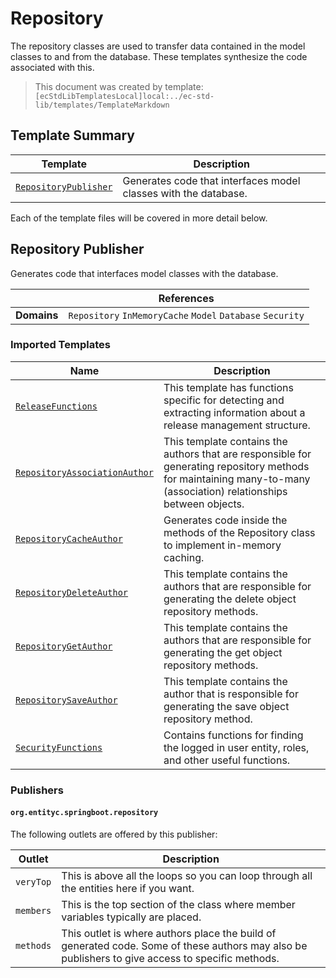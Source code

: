 [//]: # ( =====preserve===== start-Introduction ===== )
# Repository

The repository classes are used to transfer data contained in the model classes to and from the database. These templates synthesize the code associated with this.

[//]: # ( =====preserve===== end-Introduction ===== )

> This document was created by template: `[ecStdLibTemplatesLocal]local:../ec-std-lib/templates/TemplateMarkdown`

<a name="template-summary"></a>
## Template Summary

|Template|Description|
|---|---|
| [`RepositoryPublisher`](#repository-publisher) | Generates code that interfaces model classes with the database. |

Each of the template files will be covered in more detail below.

<a name="repository-publisher"></a>
## Repository Publisher

Generates code that interfaces model classes with the database.

| |References|
|---|---|
| **Domains** |`Repository` `InMemoryCache` `Model` `Database` `Security` |

### Imported Templates

| Name | Description |
|---|---|
| [`ReleaseFunctions`](../release) | This template has functions specific for detecting and extracting information about a release management structure. |
| [`RepositoryAssociationAuthor`](authors) | This template contains the authors that are responsible for generating repository methods for maintaining many-to-many (association) relationships between objects. |
| [`RepositoryCacheAuthor`](authors) | Generates code inside the methods of the Repository class to implement in-memory caching. |
| [`RepositoryDeleteAuthor`](authors) | This template contains the authors that are responsible for generating the delete object repository methods. |
| [`RepositoryGetAuthor`](authors) | This template contains the authors that are responsible for generating the get object repository methods. |
| [`RepositorySaveAuthor`](authors) | This template contains the author that is responsible for generating the save object repository method. |
| [`SecurityFunctions`](../security) | Contains functions for finding the logged in user entity, roles, and other useful functions. |

### Publishers

#### `org.entityc.springboot.repository`



The following outlets are offered by this publisher:

| Outlet | Description |
|---|---|
| `veryTop` | This is above all the loops so you can loop through all the entities here if you want.|
| `members` | This is the top section of the class where member variables typically are placed.|
| `methods` | This outlet is where authors place the build of generated code. Some of these authors may also be publishers to give access to specific methods.|


